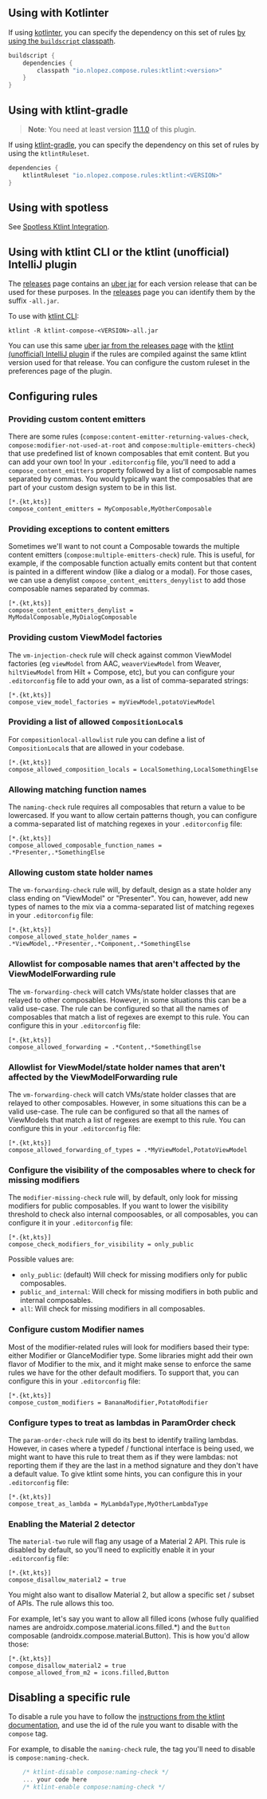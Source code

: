 ## Using with Kotlinter

If using [kotlinter](https://github.com/jeremymailen/kotlinter-gradle), you can specify the dependency on this set of rules [by using the `buildscript` classpath](https://github.com/jeremymailen/kotlinter-gradle#custom-rules).

```groovy
buildscript {
    dependencies {
        classpath "io.nlopez.compose.rules:ktlint:<version>"
    }
}
```

## Using with ktlint-gradle

> **Note**: You need at least version [11.1.0](https://github.com/JLLeitschuh/ktlint-gradle/releases/tag/v11.1.0) of this plugin.

If using [ktlint-gradle](https://github.com/JLLeitschuh/ktlint-gradle), you can specify the dependency on this set of rules by using the `ktlintRuleset`.

```groovy
dependencies {
    ktlintRuleset "io.nlopez.compose.rules:ktlint:<VERSION>"
}
```

## Using with spotless

See [Spotless Ktlint Integration](https://github.com/diffplug/spotless/tree/main/plugin-gradle#ktlint).

## Using with ktlint CLI or the ktlint (unofficial) IntelliJ plugin

The [releases](https://github.com/mrmans0n/compose-rules/releases) page contains an [uber jar](https://stackoverflow.com/questions/11947037/what-is-an-uber-jar) for each version release that can be used for these purposes. In the [releases](https://github.com/mrmans0n/compose-rules/releases/) page you can identify them by the suffix `-all.jar`.

To use with [ktlint CLI](https://ktlint.github.io/#getting-started):
```shell
ktlint -R ktlint-compose-<VERSION>-all.jar
```

You can use this same [uber jar from the releases page](https://github.com/mrmans0n/compose-rules/releases/) with the [ktlint (unofficial) IntelliJ plugin](https://plugins.jetbrains.com/plugin/15057-ktlint-unofficial-) if the rules are compiled against the same ktlint version used for that release. You can configure the custom ruleset in the preferences page of the plugin.

## Configuring rules

### Providing custom content emitters

There are some rules (`compose:content-emitter-returning-values-check`, `compose:modifier-not-used-at-root` and `compose:multiple-emitters-check`) that use predefined list of known composables that emit content. But you can add your own too! In your `.editorconfig` file, you'll need to add a `compose_content_emitters` property followed by a list of composable names separated by commas. You would typically want the composables that are part of your custom design system to be in this list.

```editorconfig
[*.{kt,kts}]
compose_content_emitters = MyComposable,MyOtherComposable
```

### Providing exceptions to content emitters

Sometimes we'll want to not count a Composable towards the multiple content emitters (`compose:multiple-emitters-check`) rule. This is useful, for example, if the composable function actually emits content but that content is painted in a different window (like a dialog or a modal). For those cases, we can use a denylist `compose_content_emitters_denyylist` to add those composable names separated by commas.

```editorconfig
[*.{kt,kts}]
compose_content_emitters_denylist = MyModalComposable,MyDialogComposable
```

### Providing custom ViewModel factories

The `vm-injection-check` rule will check against common ViewModel factories (eg `viewModel` from AAC, `weaverViewModel` from Weaver, `hiltViewModel` from Hilt + Compose, etc), but you can configure your `.editorconfig` file to add your own, as a list of comma-separated strings:

```editorconfig
[*.{kt,kts}]
compose_view_model_factories = myViewModel,potatoViewModel
```

### Providing a list of allowed `CompositionLocal`s

For `compositionlocal-allowlist` rule you can define a list of `CompositionLocal`s that are allowed in your codebase.

```editorconfig
[*.{kt,kts}]
compose_allowed_composition_locals = LocalSomething,LocalSomethingElse
```

### Allowing matching function names

The `naming-check` rule requires all composables that return a value to be lowercased. If you want to allow certain patterns though, you can configure a comma-separated list of matching regexes in your `.editorconfig` file:

```editorconfig
[*.{kt,kts}]
compose_allowed_composable_function_names = .*Presenter,.*SomethingElse
```

### Allowing custom state holder names

The `vm-forwarding-check` rule will, by default, design as a state holder any class ending on "ViewModel" or "Presenter". You can, however, add new types of names to the mix via a comma-separated list of matching regexes in your `.editorconfig` file:

```editorconfig
[*.{kt,kts}]
compose_allowed_state_holder_names = .*ViewModel,.*Presenter,.*Component,.*SomethingElse
```

### Allowlist for composable names that aren't affected by the ViewModelForwarding rule

The `vm-forwarding-check` will catch VMs/state holder classes that are relayed to other composables. However, in some situations this can be a valid use-case. The rule can be configured so that all the names of composables that match a list of regexes are exempt to this rule. You can configure this in your `.editorconfig` file:

```editorconfig
[*.{kt,kts}]
compose_allowed_forwarding = .*Content,.*SomethingElse
```

### Allowlist for ViewModel/state holder names that aren't affected by the ViewModelForwarding rule

The `vm-forwarding-check` will catch VMs/state holder classes that are relayed to other composables. However, in some situations this can be a valid use-case. The rule can be configured so that all the names of ViewModels that match a list of regexes are exempt to this rule. You can configure this in your `.editorconfig` file:

```editorconfig
[*.{kt,kts}]
compose_allowed_forwarding_of_types = .*MyViewModel,PotatoViewModel
```

### Configure the visibility of the composables where to check for missing modifiers

The `modifier-missing-check` rule will, by default, only look for missing modifiers for public composables. If you want to lower the visibility threshold to check also internal compoosables, or all composables, you can configure it in your `.editorconfig` file:

```editorconfig
[*.{kt,kts}]
compose_check_modifiers_for_visibility = only_public
```

Possible values are:
* `only_public`: (default) Will check for missing modifiers only for public composables.
* `public_and_internal`: Will check for missing modifiers in both public and internal composables.
* `all`: Will check for missing modifiers in all composables.

### Configure custom Modifier names

Most of the modifier-related rules will look for modifiers based their type: either Modifier or GlanceModifier type. Some libraries might add their own flavor of Modifier to the mix, and it might make sense to enforce the same rules we have for the other default modifiers. To support that, you can configure this in your `.editorconfig` file:

```editorconfig
[*.{kt,kts}]
compose_custom_modifiers = BananaModifier,PotatoModifier
```

### Configure types to treat as lambdas in ParamOrder check

The `param-order-check` rule will do its best to identify trailing lambdas. However, in cases where a typedef / functional interface is being used, we might want to have this rule to treat them as if they were lambdas: not reporting them if they are the last in a method signature and they don't have a default value. To give ktlint some hints, you can configure this in your `.editorconfig` file:

```editorconfig
[*.{kt,kts}]
compose_treat_as_lambda = MyLambdaType,MyOtherLambdaType
```

### Enabling the Material 2 detector

The `material-two` rule will flag any usage of a Material 2 API. This rule is disabled by default, so you'll need to explicitly enable it in your `.editorconfig` file:

```editorconfig
[*.{kt,kts}]
compose_disallow_material2 = true
```

You might also want to disallow Material 2, but allow a specific set / subset of APIs. The rule allows this too.

For example, let's say you want to allow all filled icons (whose fully qualified names are androidx.compose.material.icons.filled.*) and the `Button` composable (androidx.compose.material.Button). This is how you'd allow those:

```editorconfig
[*.{kt,kts}]
compose_disallow_material2 = true
compose_allowed_from_m2 = icons.filled,Button
```

## Disabling a specific rule

To disable a rule you have to follow the [instructions from the ktlint documentation](https://github.com/pinterest/ktlint#how-do-i-suppress-an-errors-for-a-lineblockfile), and use the id of the rule you want to disable with the `compose` tag.

For example, to disable the `naming-check` rule, the tag you'll need to disable is `compose:naming-check`.

```kotlin
    /* ktlint-disable compose:naming-check */
    ... your code here
    /* ktlint-enable compose:naming-check */
```
